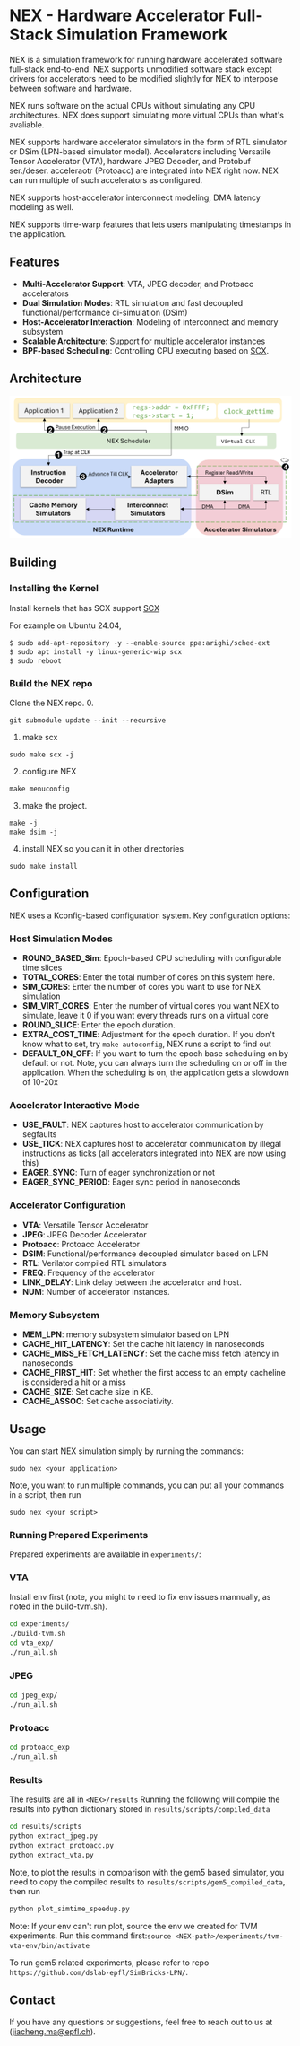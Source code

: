 # NEX - Hardware Accelerator Full-Stack Simulation Framework

NEX is a simulation framework for running hardware accelerated software full-stack end-to-end. NEX supports unmodified software stack except drivers for accelerators need to be modified slightly for NEX to interpose between software and hardware. 

NEX runs software on the actual CPUs without simulating any CPU architectures. NEX does support simulating more virtual CPUs than what's avaliable.   

NEX supports hardware accelerator simulators in the form of RTL simulator or DSim (LPN-based simulator model). Accelerators including Versatile Tensor Accelerator (VTA), hardware JPEG Decoder, and Protobuf ser./deser. acceleraotr (Protoacc) are integrated into NEX right now. NEX can run multiple of such accelerators as configured. 

NEX supports host-accelerator interconnect modeling, DMA latency modeling as well. 

NEX supports time-warp features that lets users manipulating timestamps in the application. 

## Features

- **Multi-Accelerator Support**: VTA, JPEG decoder, and Protoacc accelerators
- **Dual Simulation Modes**: RTL simulation and fast decoupled functional/performance di-simulation (DSim)
- **Host-Accelerator Interaction**: Modeling of interconnect and memory subsystem
- **Scalable Architecture**: Support for multiple accelerator instances
- **BPF-based Scheduling**: Controlling CPU executing based on [SCX](https://github.com/sched-ext/scx). 

## Architecture

![NEX Architecture](figs/nex-archi.svg)

## Building

### Installing the Kernel
Install kernels that has SCX support [SCX](https://github.com/sched-ext/scx)

For example on Ubuntu 24.04, 

```
$ sudo add-apt-repository -y --enable-source ppa:arighi/sched-ext
$ sudo apt install -y linux-generic-wip scx
$ sudo reboot
```

### Build the NEX repo
Clone the NEX repo.
0. 
```
git submodule update --init --recursive
```
1. make scx 
```
sudo make scx -j
```
2. configure NEX
```
make menuconfig
```
3. make the project. 
```
make -j
make dsim -j
```
4. install NEX so you can it in other directories
```
sudo make install
```

## Configuration

NEX uses a Kconfig-based configuration system. Key configuration options:

### Host Simulation Modes
- **ROUND_BASED_Sim**: Epoch-based CPU scheduling with configurable time slices
- **TOTAL_CORES**: Enter the total number of cores on this system here.
- **SIM_CORES**: Enter the number of cores you want to use for NEX simulation
- **SIM_VIRT_CORES**: Enter the number of virtual cores you want NEX to simulate, leave it 0 if you want every threads runs on a virtual core
- **ROUND_SLICE**: Enter the epoch duration. 
- **EXTRA_COST_TIME**: Adjustment for the epoch duration. If you don't know what to set, try `make autoconfig`, NEX runs a script to find out 
- **DEFAULT_ON_OFF**: If you want to turn the epoch base scheduling on by default or not. Note, you can always turn the scheduling on or off in the application. When the scheduling is on, the application gets a slowdown of 10-20x

### Accelerator Interactive Mode
- **USE_FAULT**: NEX captures host to accelerator communication by segfaults
- **USE_TICK**: NEX captures host to accelerator communication by illegal instructions as ticks (all accelerators integrated into NEX are now using this)
- **EAGER_SYNC**: Turn of eager synchronization or not
- **EAGER_SYNC_PERIOD**: Eager sync period in nanoseconds 

### Accelerator Configuration
- **VTA**: Versatile Tensor Accelerator
- **JPEG**: JPEG Decoder Accelerator
- **Protoacc**: Protoacc Accelerator
- **DSIM**: Functional/performance decoupled simulator based on LPN
- **RTL**: Verilator compiled RTL simulators
- **FREQ**: Frequency of the accelerator
- **LINK_DELAY**: Link delay between the accelerator and host.
- **NUM**: Number of accelerator instances.

### Memory Subsystem
- **MEM_LPN**: memory subsystem simulator based on LPN
- **CACHE_HIT_LATENCY**: Set the cache hit latency in nanoseconds
- **CACHE_MISS_FETCH_LATENCY**: Set the cache miss fetch latency in nanoseconds 
- **CACHE_FIRST_HIT**:  Set whether the first access to an empty cacheline is considered a hit or a miss
- **CACHE_SIZE**: Set cache size in KB.
- **CACHE_ASSOC**: Set cache associativity.

## Usage

You can start NEX simulation simply by running the commands:
```
sudo nex <your application>
```
Note, you want to run multiple commands, you can put all your commands in a script, then run 
```
sudo nex <your script>
```

### Running Prepared Experiments

Prepared experiments are available in `experiments/`:

### VTA
Install env first (note, you might to need to fix env issues mannually, as noted in the build-tvm.sh).
```bash
cd experiments/
./build-tvm.sh
cd vta_exp/
./run_all.sh
``` 
### JPEG
```bash
cd jpeg_exp/
./run_all.sh
```

### Protoacc
```bash 
cd protoacc_exp
./run_all.sh
```

### Results
The results are all in `<NEX>/results`
Running the following will compile the results into python dictionary stored in `results/scripts/compiled_data`
```bash
cd results/scripts
python extract_jpeg.py
python extract_protoacc.py
python extract_vta.py
```

Note, to plot the results in comparison with the gem5 based simulator, you need to copy the compiled results to `results/scripts/gem5_compiled_data`, then run 
```bash
python plot_simtime_speedup.py
```
Note: If your env can't run plot, source the env we created for TVM experiments. Run this command first:`source <NEX-path>/experiments/tvm-vta-env/bin/activate`

To run gem5 related experiments, please refer to repo `https://github.com/dslab-epfl/SimBricks-LPN/`.


## Contact

If you have any questions or suggestions, feel free to reach out to us at (jiacheng.ma@epfl.ch).